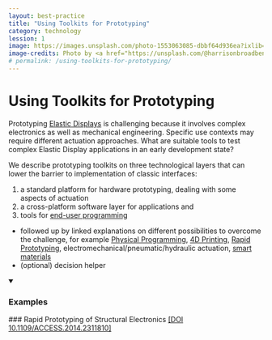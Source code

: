 ```yaml
---
layout: best-practice
title: "Using Toolkits for Prototyping"
category: technology
lession: 1
image: https://images.unsplash.com/photo-1553063085-dbbf64d936ea?ixlib=rb-1.2.1&ixid=eyJhcHBfaWQiOjEyMDd9&auto=format&fit=crop&w=1489&q=80
image-credits: Photo by <a href="https://unsplash.com/@harrisonbroadbent?utm_source=unsplash&amp;utm_medium=referral&amp;utm_content=creditCopyText">Harrison Broadbent</a> on <a href="/s/photos/arduino?utm_source=unsplash&amp;utm_medium=referral&amp;utm_content=creditCopyText">Unsplash</a>
# permalink: /using-toolkits-for-prototyping/
---
```

# Using Toolkits for Prototyping
Prototyping [Elastic Displays](/terms/elastic-display) is challenging because it involves complex electronics as well as mechanical engineering. Specific use contexts may require different actuation approaches. What are suitable tools to test complex Elastic Display applications in an early development state?

We describe prototyping toolkits on three technological layers that can lower the barrier to implementation of classic interfaces: 
1. a standard platform for hardware prototyping, dealing with some aspects of actuation
2. a cross-platform software layer for applications and
3. tools for [end-user programming](/terms/end-userprogramming)

- followed up by linked explanations on different possibilities to overcome the challenge, for example [Physical Programming](/terms/physical-programming), [4D Printing](/terms/4d-printing), [Rapid Prototyping](/terms/rapid-prototyping), electromechanical/pneumatic/hydraulic actuation, [smart materials](/terms/smart-materials)
- (optional) decision helper

<details markdown="1" open>
<summary><h3>Examples</h3></summary> 
### Rapid Prototyping of Structural Electronics   
<a href="https://ieeexplore.ieee.org/document/6766751" target="_blank">[DOI 10.1109/ACCESS.2014.2311810]</a>
</details>

